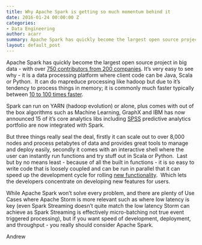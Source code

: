 ```yaml
---
title: Why Apache Spark is getting so much momentum behind it
date: 2016-01-24 00:00:00 Z
categories:
- Data Engineering
author: acarr
summary: Apache Spark has quickly become the largest open source project in big data, but why has it suddenly got so much momentum behind it?
layout: default_post
---
```


Apache Spark has quickly become the largest open source project in big data - with over [750 contributors from 200 companies](https://databricks.com/spark/about).
It’s very easy to see why - it is a data processing platform where client code can be Java, Scala or Python.  It can do mapreduce processing like hadoop but due to it’s tendency to process things in memory; it is commonly much faster typically between [10 to 100 times faster](http://www.zdnet.com/article/faster-more-capable-what-apache-spark-brings-to-hadoop/).

Spark can run on YARN (hadoop evolution) or alone, plus comes with out of the box algorithms such as Machine Learning, GraphX and IBM has now announced 15 of it’s core analytics libs including [SPSS](https://developer.ibm.com/predictiveanalytics/2015/11/06/spss-algorithms-optimized-for-apache-spark-spark-algorithms-extending-spss-modeler/) predictive analytics portfolio are now integrated with Spark.

But three things really seal the deal, firstly it can scale out to over 8,000 nodes and process petabytes of data and provides great tools to manage and deploy easily, secondly it comes with an interactive shell where the user can instantly run functions and try stuff out in Scala or Python.  Last but by no means least - because of all the built in functions - it is so easy to write code that is loosely coupled and can be run in parallel that it can speed up the development cycle for rolling [new functionality](http://www.toptal.com/spark/introduction-to-apache-spark).  Which lets the developers concentrate on developing new features for users.

While Apache Spark won’t solve every problem, and there are plenty of Use Cases where Apache Storm is more relevant such as where low latency is key (even Spark Streaming doesn’t quite match the low latency Storm can achieve as Spark Streaming is effectively micro-batching not true event triggered processing), but if you want speed of development, deployment, and throughput - you really should consider Apache Spark.

Andrew
